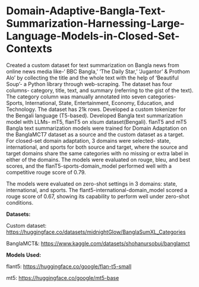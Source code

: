 # Domain-Adaptive-Bangla-Text-Summarization-Harnessing-Large-Language-Models-in-Closed-Set-Contexts

Created a custom dataset for text summarization on Bangla news from online news media like-‘ BBC Bangla,’ ‘The Daily Star,’ ‘Jugantor’ & Prothom Alo’ by collecting the title and the whole text with the help of ‘Beautiful Soup’- a Python library through web-scraping. The dataset has four columns- category, title, text, and summary (referring to the gist of the text). The category column was manually annotated into seven categories- Sports, International, State, Entertainment, Economy, Education, and Technology. The dataset has 21k rows.
Developed a custom tokenizer for the Bengali language (T5-based).
Developed Bangla text summarization model with LLMs- mT5, flanT5 on xlsum dataset(Bengali).
flanT5 and mT5 Bangla text summarization models were trained for Domain Adaptation on the BanglaMCT7 dataset as a source and the custom dataset as a target. For closed-set domain adaptation, 3 domains were selected- state, international, and sports for both source and target, where the source and target domains share the same categories with no missing or extra label in either of the domains. The models were evaluated on rouge, bleu, and best scores, and the flanT5-sports-domain_model performed well with a competitive rouge score of 0.79.

The models were evaluated on zero-shot settings in 3 domains: state, international, and sports. The flant5-international-domain_model scored a rouge score of 0.67, showing its capability to perform well under zero-shot conditions. 

**Datasets:**

Custom dataset: https://huggingface.co/datasets/midnightGlow/BanglaSumXL_Categories

BanglaMCT&: https://www.kaggle.com/datasets/shohanursobuj/banglamct


**Models Used:**

flant5: https://huggingface.co/google/flan-t5-small

mt5: https://huggingface.co/google/mt5-base


